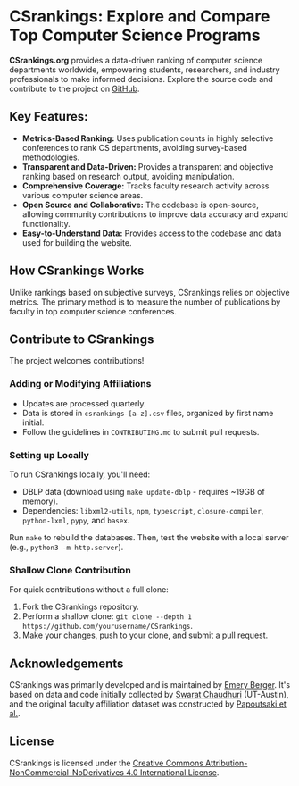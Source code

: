 # CSrankings: Explore and Compare Top Computer Science Programs

**CSrankings.org** provides a data-driven ranking of computer science departments worldwide, empowering students, researchers, and industry professionals to make informed decisions.  Explore the source code and contribute to the project on [GitHub](https://github.com/emeryberger/CSrankings).

## Key Features:

*   **Metrics-Based Ranking:** Uses publication counts in highly selective conferences to rank CS departments, avoiding survey-based methodologies.
*   **Transparent and Data-Driven:**  Provides a transparent and objective ranking based on research output, avoiding manipulation.
*   **Comprehensive Coverage:**  Tracks faculty research activity across various computer science areas.
*   **Open Source and Collaborative:**  The codebase is open-source, allowing community contributions to improve data accuracy and expand functionality.
*   **Easy-to-Understand Data:** Provides access to the codebase and data used for building the website.

## How CSrankings Works

Unlike rankings based on subjective surveys, CSrankings relies on objective metrics. The primary method is to measure the number of publications by faculty in top computer science conferences.

## Contribute to CSrankings

The project welcomes contributions!

### Adding or Modifying Affiliations

*   Updates are processed quarterly.
*   Data is stored in `csrankings-[a-z].csv` files, organized by first name initial.
*   Follow the guidelines in `CONTRIBUTING.md` to submit pull requests.

### Setting up Locally

To run CSrankings locally, you'll need:

*   DBLP data (download using `make update-dblp` - requires ~19GB of memory).
*   Dependencies: `libxml2-utils`, `npm`, `typescript`, `closure-compiler`, `python-lxml`, `pypy`, and `basex`.

Run `make` to rebuild the databases. Then, test the website with a local server (e.g., `python3 -m http.server`).

### Shallow Clone Contribution

For quick contributions without a full clone:

1.  Fork the CSrankings repository.
2.  Perform a shallow clone: `git clone --depth 1 https://github.com/yourusername/CSrankings`.
3.  Make your changes, push to your clone, and submit a pull request.

## Acknowledgements

CSrankings was primarily developed and is maintained by [Emery Berger](https://emeryberger.com). It's based on data and code initially collected by [Swarat Chaudhuri](https://www.cs.utexas.edu/~swarat/) (UT-Austin), and the original faculty affiliation dataset was constructed by [Papoutsaki et al.](http://cs.brown.edu/people/alexpap/faculty_dataset.html).

## License

CSrankings is licensed under the [Creative Commons Attribution-NonCommercial-NoDerivatives 4.0 International License](https://creativecommons.org/licenses/by-nc-nd/4.0/).